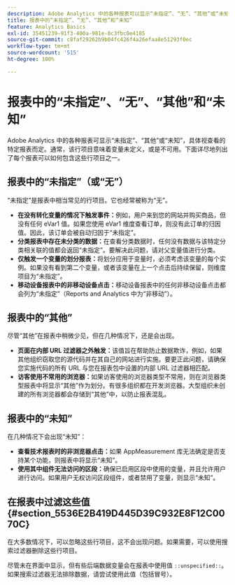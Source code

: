 ```yaml
---
description: Adobe Analytics 中的各种报表可以显示“未指定”、“无”、“其他”或“未知”，具体视查看的特定报表而定。通常，该行项目意味着变量未定义，或是不可用。
title: 报表中的“未指定”、“无”、“其他”和“未知”
feature: Analytics Basics
exl-id: 35451239-91f3-400a-981e-8c3fbc0e4185
source-git-commit: c8faf29262b9b04fc426f4a26efaa8e51293f0ec
workflow-type: tm+mt
source-wordcount: '515'
ht-degree: 100%

---
```


# 报表中的“未指定”、“无”、“其他”和“未知”

Adobe Analytics 中的各种报表可显示“未指定”、“其他”或“未知”，具体视查看的特定报表而定。通常，该行项目意味着变量未定义，或是不可用。下面详尽地列出了每个报表可以如何包含这些行项目之一。

## 报表中的“未指定”（或“无”）

“未指定”是报表中相当常见的行项目。它也经常被称为“无”。

* **在没有转化变量的情况下触发事件：**&#x200B;例如，用户来到您的网站并购买商品，但没有任何 eVar1 值。如果您使用 eVar1 维度查看订单，则没有此订单的归因值。因此，该订单会被自动归因于“未指定”。
* **分类报表中存在未分类的数据：**&#x200B;在查看分类数据时，任何没有数据与该特定分类相关联的值都会返回“未指定”。要解决此问题，请对父变量值进行分类。
* **仅触发一个变量的划分报表：**&#x200B;将划分应用于变量时，必须考虑该变量的每个实例。如果没有看到第二个变量，或者该变量在上一个点击后持续保留，则维度项目为“未指定”。
* **移动设备报表中的非移动设备点击：**&#x200B;移动设备报表中的任何非移动设备点击都会列为“未指定”（Reports and Analytics 中为“非移动”）。

## 报表中的“其他”

尽管“其他”在报表中稍微少见，但在几种情况下，还是会出现。

* **页面在内部 URL 过滤器之外触发：**&#x200B;该值旨在帮助防止数据欺诈，例如，如果其他组织窃取您的源代码并在其自己的网站进行实施。要更正此问题，请确保您实施代码的所有 URL 与您在报表包中设置的内部 URL 过滤器相匹配。
* **访客使用不常用的浏览器：**&#x200B;如果访客使用的浏览器类型不常用，则在浏览器类型报表中将显示“其他”作为划分。有很多组织都在开发浏览器。大型组织未创建的所有浏览器都会存储到“其他”中，以防止报表混乱。

## 报表中的“未知”

在几种情况下会出现“未知”：

* **查看技术报表时的非浏览器点击：**&#x200B;如果 AppMeasurement 库无法确定是否支持某个功能，则报表中将显示“未知”。
* **使用其中组件无法访问的区段：**&#x200B;确保已启用区段中使用的变量，并且允许用户进行访问。如果用户无权访问区段组件，或者禁用了变量，则显示“未知”。

## 在报表中过滤这些值 {#section_5536E2B419D445D39C932E8F12C0070C}

在大多数情况下，可以忽略这些行项目，这不会出现问题。如果需要，可以使用搜索过滤器删除这些行项目。

尽管未在界面中显示，但有些后端数据变量会在报表中使用值 `::unspecified::`。如果搜索过滤器无法排除数据，请尝试使用此值（包括冒号）。
